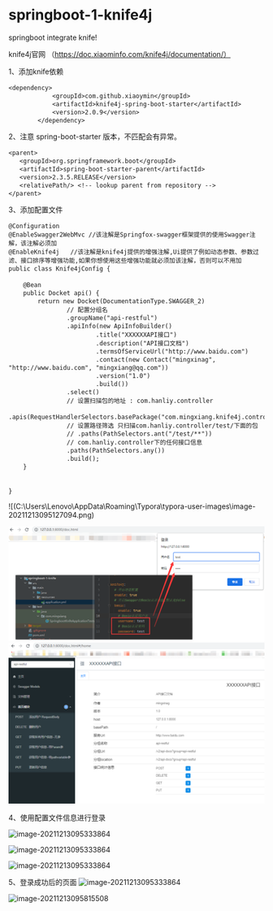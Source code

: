# springboot-1-knife4j

springboot integrate knife!

knife4j官网  （https://doc.xiaominfo.com/knife4j/documentation/）



1、添加knife依赖

```
<dependency>
			<groupId>com.github.xiaoymin</groupId>
			<artifactId>knife4j-spring-boot-starter</artifactId>
			<version>2.0.9</version>
		</dependency>
```



2、注意 spring-boot-starter 版本，不匹配会有异常。 

```
<parent>
   <groupId>org.springframework.boot</groupId>
   <artifactId>spring-boot-starter-parent</artifactId>
   <version>2.3.5.RELEASE</version>
   <relativePath/> <!-- lookup parent from repository -->
</parent>
```



3、添加配置文件

```
@Configuration
@EnableSwagger2WebMvc //该注解是Springfox-swagger框架提供的使用Swagger注解，该注解必须加
@EnableKnife4j   //该注解是knife4j提供的增强注解,Ui提供了例如动态参数、参数过滤、接口排序等增强功能,如果你想使用这些增强功能就必须加该注解，否则可以不用加
public class Knife4jConfig {

    @Bean
    public Docket api() {
        return new Docket(DocumentationType.SWAGGER_2)
                // 配置分组名
                .groupName("api-restful")
                .apiInfo(new ApiInfoBuilder()
                        .title("XXXXXXAPI接口")
                        .description("API接口文档")
                        .termsOfServiceUrl("http://www.baidu.com")
                        .contact(new Contact("mingxinag", "http://www.baidu.com", "mingxiang@qq.com"))
                        .version("1.0")
                        .build())
                .select()
                // 设置扫描包的地址 : com.hanliy.controller
                .apis(RequestHandlerSelectors.basePackage("com.mingxiang.knife4j.controller"))
                // 设置路径筛选 只扫描com.hanliy.controller/test/下面的包
                // .paths(PathSelectors.ant("/test/**"))
                // com.hanliy.controller下的任何接口信息
                .paths(PathSelectors.any())
                .build();
    }


}
```











![(C:\Users\Lenovo\AppData\Roaming\Typora\typora-user-images\image-20211213095127094.png)


![image-1](https://github.com/Mingxiang007/springboot-demos/blob/main/springboot-1-knife/images/1.jpg)
![image-2](https://github.com/Mingxiang007/springboot-demos/blob/main/springboot-1-knife/images/2.jpg)






4、使用配置文件信息进行登录

![image-20211213095333864](C:\Users\Lenovo\AppData\Roaming\Typora\typora-user-images\image-20211213095333864.png)


![image-20211213095333864](..\images\1.png)

![image-20211213095333864](D:\Projects\springboot-demos-github\springboot-1-knife\imagesimages\1.png)




5、登录成功后的页面
![image-20211213095333864](..\images\2.png)









![image-20211213095815508](C:\Users\Lenovo\AppData\Roaming\Typora\typora-user-images\image-20211213095815508.png)


